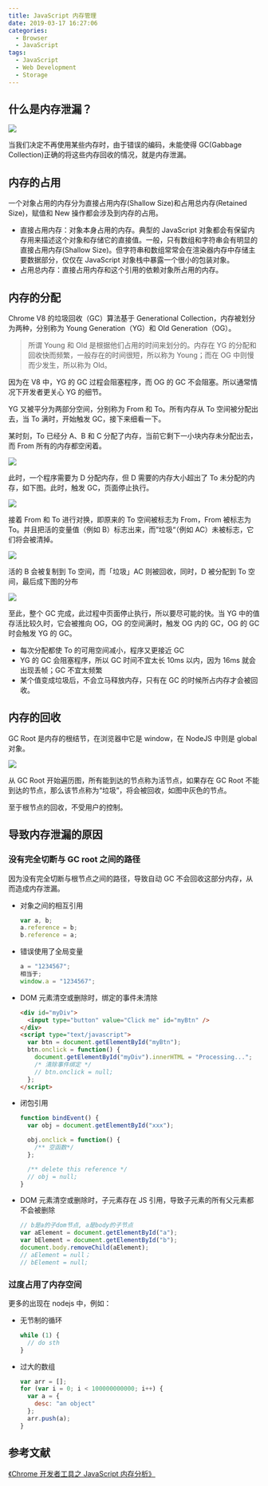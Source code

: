 ```yaml
---
title: JavaScript 内存管理
date: 2019-03-17 16:27:06
categories:
  - Browser
  - JavaScript
tags:
  - JavaScript
  - Web Development
  - Storage
---
```


## 什么是内存泄漏？

![](/images/js-memory-management-5.png)

当我们决定不再使用某些内存时，由于错误的编码，未能使得 GC(Gabbage Collection)正确的将这些内存回收的情况，就是内存泄漏。

<!-- more -->

## 内存的占用

一个对象占用的内存分为直接占用内存(Shallow Size)和占用总内存(Retained Size)，赋值和 New 操作都会涉及到内存的占用。

- 直接占用内存：对象本身占用的内存。典型的 JavaScript 对象都会有保留内存用来描述这个对象和存储它的直接值。一般，只有数组和字符串会有明显的直接占用内存(Shallow Size)。但字符串和数组常常会在渲染器内存中存储主要数据部分，仅仅在 JavaScript 对象栈中暴露一个很小的包装对象。
- 占用总内存：直接占用内存和这个引用的依赖对象所占用的内存。

## 内存的分配

Chrome V8 的垃圾回收（GC）算法基于 Generational Collection，内存被划分为两种，分别称为 Young Generation（YG）和 Old Generation（OG）。

> 所谓 Young 和 Old 是根据他们占用的时间来划分的。内存在 YG 的分配和回收快而频繁，一般存在的时间很短，所以称为 Young；而在 OG 中则慢而少发生，所以称为 Old。

因为在 V8 中，YG 的 GC 过程会阻塞程序，而 OG 的 GC 不会阻塞。所以通常情况下开发者更关心 YG 的细节。

YG 又被平分为两部分空间，分别称为 From 和 To。所有内存从 To 空间被分配出去，当 To 满时，开始触发 GC，接下来细看一下。

某时刻，To 已经分 A、B 和 C 分配了内存，当前它剩下一小块内存未分配出去，而 From 所有的内存都空闲着。

![](/images/js-memory-management-1.png)

此时，一个程序需要为 D 分配内存，但 D 需要的内存大小超出了 To 未分配的内存，如下图。此时，触发 GC，页面停止执行。

![](/images/js-memory-management-2.png)

接着 From 和 To 进行对换，即原来的 To 空间被标志为 From，From 被标志为 To。并且把活的变量值（例如 B）标志出来，而”垃圾“（例如 AC）未被标志，它们将会被清掉。

![](/images/js-memory-management-3.png)

活的 B 会被复制到 To 空间，而「垃圾」AC 则被回收，同时，D 被分配到 To 空间，最后成下图的分布

![](/images/js-memory-management-4.png)

至此，整个 GC 完成，此过程中页面停止执行，所以要尽可能的快。当 YG 中的值存活比较久时，它会被推向 OG，OG 的空间满时，触发 OG 内的 GC，OG 的 GC 时会触发 YG 的 GC。

- 每次分配都使 To 的可用空间减小，程序又更接近 GC
- YG 的 GC 会阻塞程序，所以 GC 时间不宜太长 10ms 以内，因为 16ms 就会出现丢帧；GC 不宜太频繁
- 某个值变成垃圾后，不会立马释放内存，只有在 GC 的时候所占内存才会被回收。

## 内存的回收

GC Root 是内存的根结节，在浏览器中它是 window，在 NodeJS 中则是 global 对象。

![](/images/js-memory-management-5.png)

从 GC Root 开始遍历图，所有能到达的节点称为活节点，如果存在 GC Root 不能到达的节点，那么该节点称为“垃圾”，将会被回收，如图中灰色的节点。

至于根节点的回收，不受用户的控制。

## 导致内存泄漏的原因

### 没有完全切断与 GC root 之间的路径

因为没有完全切断与根节点之间的路径，导致自动 GC 不会回收这部分内存，从而造成内存泄漏。

- 对象之间的相互引用
  ```js
  var a, b;
  a.reference = b;
  b.reference = a;
  ```
- 错误使用了全局变量
  ```js
  a = "1234567";
  相当于;
  window.a = "1234567";
  ```
- DOM 元素清空或删除时，绑定的事件未清除
  ```html
  <div id="myDiv">
    <input type="button" value="Click me" id="myBtn" />
  </div>
  <script type="text/javascript">
    var btn = document.getElementById("myBtn");
    btn.onclick = function() {
      document.getElementById("myDiv").innerHTML = "Processing...";
      /* 清除事件绑定 */
      // btn.onclick = null;
    };
  </script>
  ```
- 闭包引用

  ```js
  function bindEvent() {
    var obj = document.getElementById("xxx");

    obj.onclick = function() {
      /** 空函数*/
    };

    /** delete this reference */
    // obj = null;
  }
  ```

- DOM 元素清空或删除时，子元素存在 JS 引用，导致子元素的所有父元素都不会被删除
  ```js
  // b是a的子dom节点, a是body的子节点
  var aElement = document.getElementById("a");
  var bElement = document.getElementById("b");
  document.body.removeChild(aElement);
  // aElement = null；
  // bElement = null;
  ```

### 过度占用了内存空间

更多的出现在 nodejs 中，例如：

- 无节制的循环
  ```js
  while (1) {
    // do sth
  }
  ```
- 过大的数组
  ```js
  var arr = [];
  for (var i = 0; i < 100000000000; i++) {
    var a = {
      desc: "an object"
    };
    arr.push(a);
  }
  ```

## 参考文献

[《Chrome 开发者工具之 JavaScript 内存分析》](http://www.codeceo.com/article/chrome-javascript-memory.html)
